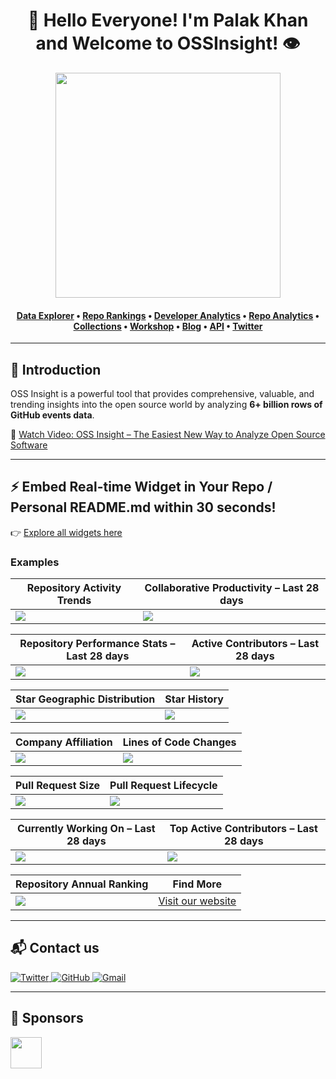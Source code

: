 <h1 align="center">👋 Hello Everyone! I'm Palak Khan and Welcome to OSSInsight! 👁️</h1>

<div align="center">
  <a href="https://ossinsight.io">
    <img src="/web/static/img/screenshots/homepage.gif" height="360">
  </a>
</div>

<h4 align="center">
  <b><a href="https://ossinsight.io/explore/">Data Explorer</a></b> •
  <b><a href="https://ossinsight.io/collections/open-source-database">Repo Rankings</a></b> •
  <b><a href="https://ossinsight.io/analyze/palak-khan">Developer Analytics</a></b> •
  <a href="https://ossinsight.io/analyze/pingcap/tidb">Repo Analytics</a> •
  <a href="https://ossinsight.io/collections/open-source-database">Collections</a> •
  <a href="https://ossinsight.io/docs/workshop">Workshop</a> •
  <a href="https://ossinsight.io/blog">Blog</a> •
  <a href="https://ossinsight.io/docs">API</a> •
  <a href="https://twitter.com/OSSInsight">Twitter</a>
</h4>

---

## 📌 Introduction

OSS Insight is a powerful tool that provides comprehensive, valuable, and trending insights into the open source world by analyzing **6+ billion rows of GitHub events data**.

🎦 [Watch Video: OSS Insight – The Easiest New Way to Analyze Open Source Software](https://www.youtube.com/watch?v=6ofDBgXh4So&t=1s)

---

## ⚡ Embed Real-time Widget in Your Repo / Personal README.md within 30 seconds!

👉 [Explore all widgets here](https://next.ossinsight.io/widgets?utm_source=github&utm_medium=referral)

### Examples

| Repository Activity Trends | Collaborative Productivity – Last 28 days |
| --- | --- |
| <img src="https://next.ossinsight.io/widgets/official/compose-activity-trends/thumbnail.png?repo_id=41986369&image_size=auto"> | <img src="https://next.ossinsight.io/widgets/official/compose-last-28-days-collaborative-productivity/thumbnail.png?repo_id=41986369&image_size=auto"> |

| Repository Performance Stats – Last 28 days | Active Contributors – Last 28 days |
| --- | --- |
| <img src="https://next.ossinsight.io/widgets/official/compose-last-28-days-stats/thumbnail.png?repo_id=41986369&image_size=auto"> | <img src="https://next.ossinsight.io/widgets/official/compose-recent-active-contributors/thumbnail.png?repo_id=41986369&limit=100&image_size=auto"> |

| Star Geographic Distribution | Star History |
| --- | --- |
| <img src="https://next.ossinsight.io/widgets/official/analyze-repo-stars-map/thumbnail.png?activity=stars&repo_id=41986369&image_size=auto"> | <img src="https://next.ossinsight.io/widgets/official/analyze-repo-stars-history/thumbnail.png?repo_id=41986369&image_size=auto"> |

| Company Affiliation | Lines of Code Changes |
| --- | --- |
| <img src="https://next.ossinsight.io/widgets/official/analyze-repo-company/thumbnail.png?activity=stars&repo_id=41986369&image_size=auto"> | <img src="https://next.ossinsight.io/widgets/official/analyze-repo-loc-per-month/thumbnail.png?repo_id=41986369&image_size=auto"> |

| Pull Request Size | Pull Request Lifecycle |
| --- | --- |
| <img src="https://next.ossinsight.io/widgets/official/analyze-repo-pull-requests-size-per-month/thumbnail.png?repo_id=41986369&image_size=auto"> | <img src="https://next.ossinsight.io/widgets/official/analyze-repo-pull-request-open-to-merged/thumbnail.png?repo_id=41986369&image_size=auto"> |

| Currently Working On – Last 28 days | Top Active Contributors – Last 28 days |
| --- | --- |
| <img src="https://next.ossinsight.io/widgets/official/compose-currently-working-on/thumbnail.png?activity_type=all&user_id=12960671&image_size=auto"> | <img src="https://next.ossinsight.io/widgets/official/compose-recent-top-contributors/thumbnail.png?repo_id=41986369&image_size=auto"> |

| Repository Annual Ranking | Find More |
| --- | --- |
| <img src="https://next.ossinsight.io/widgets/official/collection-annually-ranking/thumbnail.png?activity=stars&collection_id=2&image_size=auto"> | [Visit our website](https://next.ossinsight.io/widgets?utm_source=github&utm_medium=referral) |

---

## 📬 Contact us

<a href="https://twitter.com/OSSInsight" target="_blank">
  <img src="https://img.shields.io/badge/twitter-%2300acee.svg?color=1DA1F2&style=for-the-badge&logo=twitter&logoColor=white" alt="Twitter">
</a>
<a href="https://github.com/pingcap/ossinsight/discussions" target="_blank">
  <img src="https://img.shields.io/badge/github-%2300acee.svg?color=181717&style=for-the-badge&logo=github&logoColor=white" alt="GitHub">
</a>
<a href="mailto:ossinsight@pingcap.com" target="_blank">
  <img src="https://img.shields.io/badge/gmail-%2300acee.svg?color=EA4335&style=for-the-badge&logo=gmail&logoColor=white" alt="Gmail">
</a>

---

## 🤝 Sponsors

<a href="https://en.pingcap.com/tidb-cloud/?utm_source=ossinsight&utm_medium=referral">
  <img src="/web/static/img/tidb-cloud-logo-w.png" height="50">
</a>
